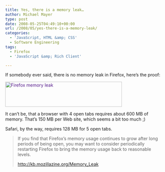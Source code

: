 ```yaml
---
title: Yes, there is a memory leak…
author: Michael Mayer
type: post
date: 2008-05-25T04:49:10+00:00
url: /2008/05/yes-there-is-a-memory-leak/
categories:
  - 'JavaScript, HTML &amp; CSS'
  - Software Engineering
tags:
  - Firefox
  - 'JavaScript &amp; Rich Client'

---
```

If somebody ever said, there is no memory leak in Firefox, here&#8217;s the proof:

<span style="color: #551a8b;"><img src="http://farm3.static.flickr.com/2234/2519624567_8fb99fa8a9_o.png" alt="Firefox memory leak" width="372" height="80" /></span>

It can&#8217;t be, that a browser with 4 open tabs requires about 600 MB of memory. That&#8217;s 150 MB per Web site, which seems a bit too much ;)

Safari, by the way, requires 128 MB for 5 open tabs.

> If you find that Firefox&#8217;s memory usage continues to grow after long periods of being open, you may want to consider periodically restarting Firefox to bring the memory usage back to reasonable levels.
> 
> <http://kb.mozillazine.org/Memory_Leak>